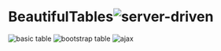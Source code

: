 # BeautifulTables![server-driven](https://user-images.githubusercontent.com/42671344/145660610-181466c8-1b0c-4443-82a9-81290eb40004.JPG)
![basic table](https://user-images.githubusercontent.com/42671344/145660612-5eb628b9-183a-4049-a6d6-68b5f218e45e.JPG)
![bootstrap table](https://user-images.githubusercontent.com/42671344/145660614-27a470e2-20a8-463a-b18a-40f1201eb73f.JPG)
![ajax](https://user-images.githubusercontent.com/42671344/145660616-433a47d3-4c11-49d1-ba56-c7031bcfa7dd.JPG)
